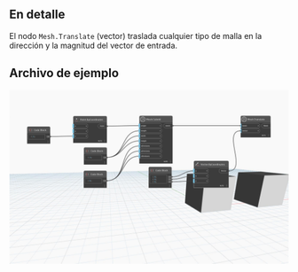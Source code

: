 ## En detalle
El nodo `Mesh.Translate` (vector) traslada cualquier tipo de malla en la dirección y la magnitud del vector de entrada.

## Archivo de ejemplo

![Example](./Autodesk.DesignScript.Geometry.Mesh.Translate(mesh.vector)_img.jpg)
